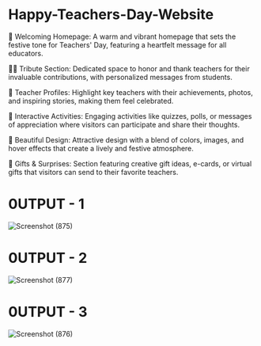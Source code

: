# Happy-Teachers-Day-Website

🎉 Welcoming Homepage: A warm and vibrant homepage that sets the festive tone for Teachers' Day, featuring a heartfelt message for all educators.

👩‍🏫 Tribute Section: Dedicated space to honor and thank teachers for their invaluable contributions, with personalized messages from students.

🌟 Teacher Profiles: Highlight key teachers with their achievements, photos, and inspiring stories, making them feel celebrated.

📜 Interactive Activities: Engaging activities like quizzes, polls, or messages of appreciation where visitors can participate and share their thoughts.

🎨 Beautiful Design: Attractive design with a blend of colors, images, and hover effects that create a lively and festive atmosphere.

🎁 Gifts & Surprises: Section featuring creative gift ideas, e-cards, or virtual gifts that visitors can send to their favorite teachers.

# 0UTPUT - 1

![Screenshot (875)](https://github.com/user-attachments/assets/d2cf0a0c-5054-4a5e-a28a-42a22b6e5f1d)

# 0UTPUT - 2

![Screenshot (877)](https://github.com/user-attachments/assets/ed31d7ad-83f6-49fe-b9b0-e2fd31befef1)

# 0UTPUT - 3

![Screenshot (876)](https://github.com/user-attachments/assets/bef6680c-a8ac-4fc6-8f11-e7b3f163b2a5)

